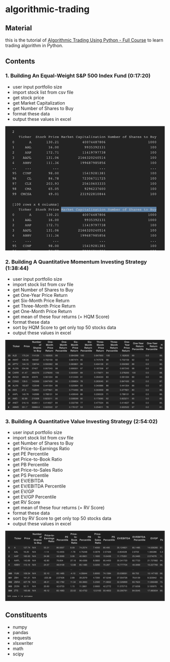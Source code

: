 # algorithmic-trading

## Material 
this is the tutorial of [Algorithmic Trading Using Python - Full Course](https://www.youtube.com/watch?v=xfzGZB4HhEE&t=1503s) to learn trading algorithm in Python.



## Contents

### 1. Building An Equal-Weight S&P 500 Index Fund (0:17:20)
  - user input portfolio size
  - import stock list from csv file
  - get stock price
  - get Market Capitalization
  - get Number of Shares to Buy
  - format these data
  - output these values in excel
  
<img src="https://github.com/harunawaizumi/algorithmic-trading/blob/main/tutorial1.png" width="800">


### 2. Building A Quantitative Momentum Investing Strategy (1:38:44)
  - user input portfolio size
  - import stock list from csv file
  - get Number of Shares to Buy
  - get One-Year Price Return
  - get Six-Month Price Return
  - get Three-Month Price Return
  - get One-Month Price Return
  - get mean of these four returns (= HQM Score)
  - format these data
  - sort by HQM Score to get only top 50 stocks data
  - output these values in excel
  
<img src="https://github.com/harunawaizumi/algorithmic-trading/blob/main/tutorial2.png" width="800">


### 3. Building A Quantitative Value Investing Strategy (2:54:02)
  - user input portfolio size
  - import stock list from csv file
  - get Number of Shares to Buy
  - get Price-to-Earnings Ratio
  - get PE Percentile
  - get Price-to-Book Ratio
  - get PB Percentile
  - get Price-to-Sales Ratio
  - get PS Percentile
  - get EV/EBITDA
  - get EV/EBITDA Percentile
  - get EV/GP
  - get EV/GP Percentile
  - get RV Score
  - get mean of these four returns (= RV Score)
  - format these data
  - sort by RV Score to get only top 50 stocks data
  - output these values in excel
  
 <img src="https://github.com/harunawaizumi/algorithmic-trading/blob/main/tutorial3.png" width="800">


## Constituents

* numpy
* pandas
* requests
* xlsxwriter
* math
* scipy

